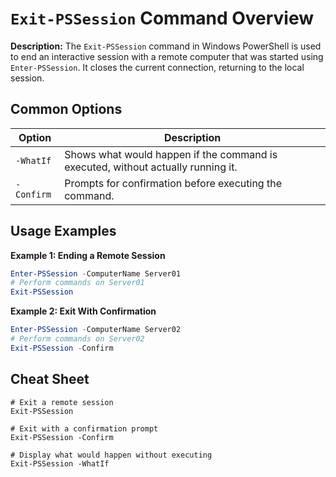 # `Exit-PSSession` Command Overview

**Description:**
The `Exit-PSSession` command in Windows PowerShell is used to end an interactive session with a remote computer that was started using `Enter-PSSession`. It closes the current connection, returning to the local session.

## Common Options

| Option      | Description                              |
|-------------|------------------------------------------|
| `-WhatIf`   | Shows what would happen if the command is executed, without actually running it. |
| `-Confirm`  | Prompts for confirmation before executing the command.                            |

## Usage Examples

**Example 1: Ending a Remote Session**
```powershell
Enter-PSSession -ComputerName Server01
# Perform commands on Server01
Exit-PSSession
```

**Example 2: Exit With Confirmation**
```powershell
Enter-PSSession -ComputerName Server02
# Perform commands on Server02
Exit-PSSession -Confirm
```

## Cheat Sheet

```plaintext
# Exit a remote session
Exit-PSSession

# Exit with a confirmation prompt
Exit-PSSession -Confirm

# Display what would happen without executing
Exit-PSSession -WhatIf
```
